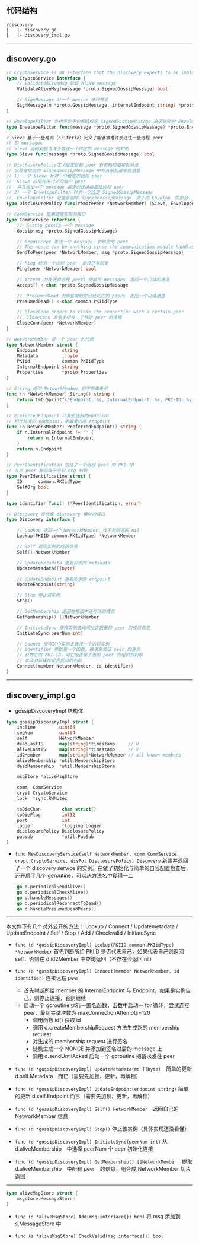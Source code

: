 ## 代码结构
```
/discovery
|	|- discovery.go
|	|- discovery_impl.go
```
---


## discovery.go

```go
// CryptoService is an interface that the discovery expects to be implemented and passed on creation
type CryptoService interface {
	// ValidateAliveMsg 验证 Alive message
	ValidateAliveMsg(message *proto.SignedGossipMessage) bool

	// SignMessage 对一个 messae 进行签名
	SignMessage(m *proto.GossipMessage, internalEndpoint string) *proto.Envelope
}

// EnvelopeFilter 会也可能不会删除给定 SignedGossipMessage 来源的部分 Envelope
type EnvelopeFilter func(message *proto.SignedGossipMessage) *proto.Envelope

/ Sieve 基于一些准则（criteria）定义了能够被准许发送往一些远程 peer
// 的 messages
// Sieve 返回对是否准予发送一个给定的 message 的判断
type Sieve func(message *proto.SignedGossipMessage) bool

// DisclosurePolicy定义给定远程 peer 有资格知道哪些消息
// 以及在给定的 SignedGossipMessage 中有资格知道哪些消息
// 1) 一个 Sieve 针对一个给定的远程 peer
//	Sieve 应用在所讨论的每个 peer
//	并且输出一个 message 是否应该被披露给远程 peer
// 2) 一个 EnvelopeFilter 针对一个给定 SignedGossipMessage
//	EnvelopeFilter 可能会删除 SignedGossipMessage　源于的 Envelop　的部分
type DisclosurePolicy func(remotePeer *NetworkMember) (Sieve, EnvelopeFilter)

// CommService 是期望被实现的接口
type CommService interface {
	//　Gossip gossip 一个 message
	Gossip(msg *proto.SignedGossipMessage)

	// SendToPeer 发送一个 message　到给定的 peer
	// The nonce can be anything since the communication module handles the nonce itself
	SendToPeer(peer *NetworkMember, msg *proto.SignedGossipMessage)

	// Ping 检测一个远程 peer　是否还有回复
	Ping(peer *NetworkMember) bool

	// Accept 为发送自远程 peers 的成员 messages　返回一个只读的通道
	Accept() <-chan *proto.SignedGossipMessage

	//　PresumedDead 为那些被假定已经死亡的 peers　返回一个只读通道
	PresumedDead() <-chan common.PKIidType

	// CloseConn orders to close the connection with a certain peer
	//　CloseConn 命令关闭与一个特定 peer 的连接
	CloseConn(peer *NetworkMember)
}

// NetworkMember 是一个 peer 的代表
type NetworkMember struct {
	Endpoint         string
	Metadata         []byte
	PKIid            common.PKIidType
	InternalEndpoint string
	Properties       *proto.Properties
}

// String 返回 NetworkMember 的字符串表示
func (n *NetworkMember) String() string {
	return fmt.Sprintf("Endpoint: %s, InternalEndpoint: %s, PKI-ID: %v, Metadata: %v", n.Endpoint, n.InternalEndpoint, n.PKIid, n.Metadata)
}

// PreferredEndpoint 计算去连接的endpoint
// 相比标准的 endpoint，更偏爱内部 endpoint 
func (n NetworkMember) PreferredEndpoint() string {
	if n.InternalEndpoint != "" {
		return n.InternalEndpoint
	}
	return n.Endpoint
}

// PeerIdentification 包括了一个远程 peer 的 PKI-ID
// 与对 peer 是否属于当前 org 判断
type PeerIdentification struct {
	ID      common.PKIidType
	SelfOrg bool
}

type identifier func() (*PeerIdentification, error)

// Discovery 是代表 discovery 模块的接口
type Discovery interface {

	// Lookup 返回一个 NerworkMember，找不到则返回 nil
	Lookup(PKIID common.PKIidType) *NetworkMember

	// Self 返回实例的成员信息
	Self() NetworkMember

	// UpdateMetadata 更新实例的 metadata
	UpdateMetadata([]byte)

	// UpdateEndpoint 更新实例的 endpoint
	UpdateEndpoint(string)

	// Stop 停止该实例
	Stop()

	// GetMembership 返回在视图中还存活的成员
	GetMembership() []NetworkMember

	// InitiateSync 使得实例去询问给定数量的 peer 的成员信息
	InitiateSync(peerNum int)

	// Connet 使得这个实例去连接一个远程实例
	// identifier 参数是一个函数，被用来验证 peer 的身份
	// 获取它的 PKI-ID，对它是否属于当前 peer 的组织的判断
	// 以及对该操作是否成功的判断
	Connect(member NetworkMember, id identifier)
}
```
---

## discovery_impl.go

- gossipDiscoveryImpl 结构体
```go
type gossipDiscoveryImpl struct {
	incTime         uint64
	seqNum          uint64
	self            NetworkMember
	deadLastTS      map[string]*timestamp     // H
	aliveLastTS     map[string]*timestamp     // V
	id2Member       map[string]*NetworkMember // all known members
	aliveMembership *util.MembershipStore
	deadMembership  *util.MembershipStore

	msgStore *aliveMsgStore

	comm  CommService
	crypt CryptoService
	lock  *sync.RWMutex

	toDieChan        chan struct{}
	toDieFlag        int32
	port             int
	logger           *logging.Logger
	disclosurePolicy DisclosurePolicy
	pubsub           *util.PubSub
}
```

- `func NewDiscoveryService(self NetworkMember, comm CommService, crypt CryptoService, disPol DisclosurePolicy) Discovery` 新建并返回了一个 discovery service 的实例。在做了初始化与简单的自我配置检查后，还开启了几个 goroutine，可以从方法名中窥得一二
```go
	go d.periodicalSendAlive()
	go d.periodicalCheckAlive()
	go d.handleMessages()
	go d.periodicalReconnectToDead()
	go d.handlePresumedDeadPeers()

```
---
本文件下有几个对外公开的方法： Lookup / Connect / Updatemetadata / UpdateEndpoint / Self / Stop /	Add / Checkvalid / InitiateSync

- `func (d *gossipDiscoveryImpl) Lookup(PKIID common.PKIidType) *NetworkMember` 首先判断所给 PKIID 是否代表自己，如果代表自己则返回 self，否则在 d.id2Member 中查询返回（不存在会返回 nil）

- `func (d *gossipDiscoveryImpl) Connect(member NetworkMember, id identifier)` 连接远程 peer
	- 首先判断所给 member 的 InternalEndpoint 与 Endpoint，如果是实例自己，则停止连接，否则继续
	- 启动一个 goroutine 运行一匿名函数，函数中启动一 for 循环，尝试连接 peer，最到尝试次数为 maxConnectionAttempts=120
		- 调用函数 id() 获取 id
		- 调用 d.createMembershipRequest 方法生成新的 membership request
		- 对生成的 membership request 进行签名
		- 随机生成一个 NONCE 并添加到签名过后的 message 上
		- 调用 d.sendUntilAcked 启动一个 goroutine  把请求发往 peer

- `func (d *gossipDiscoveryImpl) UpdateMetadata(md []byte)`　简单的更新 d.self.Metadata　而已（需要先加锁，更新，再解锁）

- `func (d *gossipDiscoveryImpl) UpdateEndpoint(endpoint string)` 简单的更新 d.self.Endpoint 而已（需要先加锁，更新，再解锁）

- `func (d *gossipDiscoveryImpl) Self() NetworkMember`　返回自己的 NetworkMember 信息

- `func (d *gossipDiscoveryImpl) Stop()` 停止该实例（具体实现还没看懂）

- `func (d *gossipDiscoveryImpl) InitiateSync(peerNum int)` 从 d.aliveMembership　中选择 peerNum 个 peer 初始化连接

- `func (d *gossipDiscoveryImpl) GetMembership() []NetworkMember`　提取 d.aliveMembership　中所有 peer　的信息，组合成 NetworkMember 切片返回

---
```go
type aliveMsgStore struct {
	msgstore.MessageStore
}
```

- `func (s *aliveMsgStore) Add(msg interface{}) bool` 将 msg 添加到 s.MessageStore 中

- `func (s *aliveMsgStore) CheckValid(msg interface{}) bool` 






























